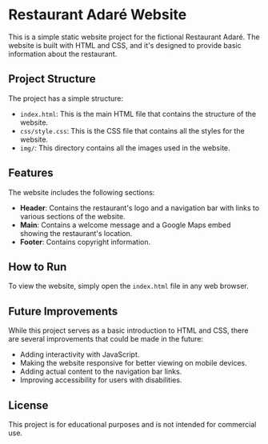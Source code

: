 # Restaurant Adaré Website

This is a simple static website project for the fictional Restaurant Adaré. The website is built with HTML and CSS, and it's designed to provide basic information about the restaurant.

## Project Structure

The project has a simple structure:

- ``index.html``: This is the main HTML file that contains the structure of the website.
- ``css/style.css``: This is the CSS file that contains all the styles for the website.
- ``img/``: This directory contains all the images used in the website.

## Features

The website includes the following sections:

- **Header**: Contains the restaurant's logo and a navigation bar with links to various sections of the website.
- **Main**: Contains a welcome message and a Google Maps embed showing the restaurant's location.
- **Footer**: Contains copyright information.

## How to Run

To view the website, simply open the ``index.html`` file in any web browser.

## Future Improvements

While this project serves as a basic introduction to HTML and CSS, there are several improvements that could be made in the future:

- Adding interactivity with JavaScript.
- Making the website responsive for better viewing on mobile devices.
- Adding actual content to the navigation bar links.
- Improving accessibility for users with disabilities.

## License

This project is for educational purposes and is not intended for commercial use.
